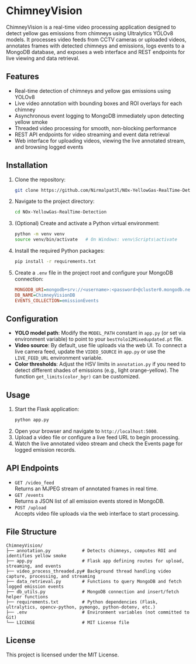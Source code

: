 # ChimneyVision

ChimneyVision is a real-time video processing application designed to detect yellow gas emissions from chimneys using Ultralytics YOLOv8 models. It processes video feeds from CCTV cameras or uploaded videos, annotates frames with detected chimneys and emissions, logs events to a MongoDB database, and exposes a web interface and REST endpoints for live viewing and data retrieval.

## Features

- Real-time detection of chimneys and yellow gas emissions using YOLOv8
- Live video annotation with bounding boxes and ROI overlays for each chimney
- Asynchronous event logging to MongoDB immediately upon detecting yellow smoke
- Threaded video processing for smooth, non-blocking performance
- REST API endpoints for video streaming and event data retrieval
- Web interface for uploading videos, viewing the live annotated stream, and browsing logged events

## Installation

1. Clone the repository:
   ```bash
   git clone https://github.com/Nirmalpat3l/NOx-YellowGas-RealTime-Detection.git
   ```
2. Navigate to the project directory:
   ```bash
   cd NOx-YellowGas-RealTime-Detection
   ```
3. (Optional) Create and activate a Python virtual environment:
   ```bash
   python -m venv venv
   source venv/bin/activate   # On Windows: venv\Scripts\activate
   ```
4. Install the required Python packages:
   ```bash
   pip install -r requirements.txt
   ```
5. Create a `.env` file in the project root and configure your MongoDB connection:
   ```ini
   MONGODB_URI=mongodb+srv://<username>:<password>@cluster0.mongodb.net
   DB_NAME=ChimneyVisionDB
   EVENTS_COLLECTION=emissionEvents
   ```

## Configuration

- **YOLO model path**: Modify the `MODEL_PATH` constant in `app.py` (or set via environment variable) to point to your `bestYolo12Mixedupdated.pt` file.
- **Video source**: By default, use file uploads via the web UI. To connect a live camera feed, update the `VIDEO_SOURCE` in `app.py` or use the `LIVE_FEED_URL` environment variable.
- **Color thresholds**: Adjust the HSV limits in `annotation.py` if you need to detect different shades of emissions (e.g., light orange-yellow). The function `get_limits(color_bgr)` can be customized.

## Usage

1. Start the Flask application:
   ```bash
   python app.py
   ```
2. Open your browser and navigate to `http://localhost:5000`.
3. Upload a video file or configure a live feed URL to begin processing.
4. Watch the live annotated video stream and check the Events page for logged emission records.

## API Endpoints

- `GET /video_feed`\
  Returns an MJPEG stream of annotated frames in real time.
- `GET /events`\
  Returns a JSON list of all emission events stored in MongoDB.
- `POST /upload`\
  Accepts video file uploads via the web interface to start processing.

## File Structure

```
ChimneyVision/
├── annotation.py            # Detects chimneys, computes ROI and identifies yellow smoke
├── app.py                   # Flask app defining routes for upload, streaming, and events
├── video_process_threaded.py# Background thread handling video capture, processing, and streaming
├── data_retrieval.py        # Functions to query MongoDB and fetch logged emission events
├── db_utils.py              # MongoDB connection and insert/fetch helper functions
├── requirements.txt         # Python dependencies (Flask, ultralytics, opencv-python, pymongo, python-dotenv, etc.)
├── .env                     # Environment variables (not committed to Git)
└── LICENSE                  # MIT License file
```

## License

This project is licensed under the MIT License.
